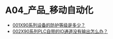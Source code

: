 # A04_产品_移动自动化
- [001X90系列设备的防护等级是多少？](001X90系列设备的防护等级是多少？.md)
- [002X90系列PLC自带的IO通道没有输出怎么办？](002X90系列PLC自带的IO通道没有输出怎么办？.md)
